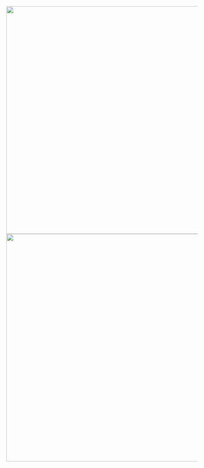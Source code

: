 <a href="https://wakatime.com/@Owen3456"> 
  <img align="center" width="600" src="https://wakatime.com/share/@Owen3456/098b6c36-d949-48fa-a170-7ec9a06d2057.png" />
  <img align="center" width="600" src="https://wakatime.com/share/@Owen3456/0dd7488f-89e7-4015-8f5f-1962322c1c5a.png" />
</a>
